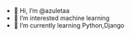 - 👋 Hi, I’m @azuletaa
- 👀 I’m interested machine learning
- 🌱 I’m currently learning Python,Django


<!---
azuletaa/azuletaa is a ✨ special ✨ repository because its `README.md` (this file) appears on your GitHub profile.
You can click the Preview link to take a look at your changes.
--->
